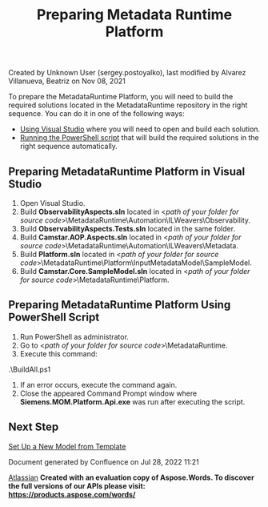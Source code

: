 ﻿---
title: "Preparing Metadata Runtime Platform"
weight: 4
---
<!-- 1. [Modular MOM](c:\users\anil.birajdar\desktop\temp\index.html)
1. [Before You Start](c:\users\anil.birajdar\desktop\temp\Before-You-Start_127740192.html)
1. [Quick Start to Developing with Opcenter Modular Manufacturing](c:\users\anil.birajdar\desktop\temp\Quick-Start-to-Developing-with-Opcenter-Modular-Manufacturing_134455239.html)
1. [How to Create a Configurable Object](c:\users\anil.birajdar\desktop\temp\How-to-Create-a-Configurable-Object_125339498.html)
# **Modular MOM : Preparing MetadataRuntime Platform**  -->
Created by Unknown User (sergey.postoyalko), last modified by Alvarez Villanueva, Beatriz on Nov 08, 2021 

To prepare the MetadataRuntime Platform, you will need to build the required solutions located in the MetadataRuntime repository in the right sequence. You can do it in one of the following ways:

- [Using Visual Studio](#PreparingMetadataRuntimePlatform-PreparingMetadataRuntimePlatforminVisualStudio) where you will need to open and build each solution.
- [Running the PowerShell script](#PreparingMetadataRuntimePlatform-PreparingMetadataRuntimePlatformUsingPowerShellScript) that will build the required solutions in the right sequence automatically.
## **Preparing MetadataRuntime Platform in Visual Studio**
1. Open Visual Studio.
1. Build **ObservabilityAspects.sln** located in <*path of your folder for source code*>\MetadataRuntime\Automation\ILWeavers\Observability.
1. Build **ObservabilityAspects.Tests.sln** located in the same folder.
1. Build **Camstar.AOP.Aspects.sln** located in <*path of your folder for source code*>\MetadataRuntime\Automation\ILWeavers\Metadata.
1. Build **Platform.sln** located in <*path of your folder for source code*>\MetadataRuntime\Platform\InputMetadataModel\SampleModel.
1. Build **Camstar.Core.SampleModel.sln** located in <*path of your folder for source code*>\MetadataRuntime\Platform.
## **Preparing MetadataRuntime Platform Using PowerShell Script**
1. Run PowerShell as administrator.
1. Go to <*path of your folder for source code*>\MetadataRuntime.
1. Execute this command:

.\BuildAll.ps1

1. If an error occurs, execute the command again.
1. Close the appeared Command Prompt window where **Siemens.MOM.Platform.Api.exe** was run after executing the script.
## **Next Step**
[Set Up a New Model from Template](c:\users\anil.birajdar\desktop\temp\Setting-Up-a-New-Model-from-Template_127733030.html)

Document generated by Confluence on Jul 28, 2022 11:21

[Atlassian](https://www.atlassian.com/)
**Created with an evaluation copy of Aspose.Words. To discover the full versions of our APIs please visit: https://products.aspose.com/words/**
